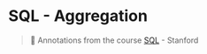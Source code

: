 # SQL - Aggregation
> :dvd: Annotations from the course [SQL](https://lagunita.stanford.edu/courses/DB/SQL/SelfPaced/info) - Stanford
